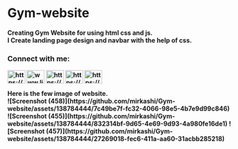 # Gym-website
<b>Creating Gym Website for using html css and js.</br>
<b>I Create landing page design and navbar with the help of css.</br>
<h3 align="left">Connect with me:</h3>
<p align="left">
<a href="https://twitter.com/https://twitter.com/mircoder10" target="blank">
  <img align="center" src="https://raw.githubusercontent.com/rahuldkjain/github-profile-readme-generator/master/src/images/icons/Social/twitter.svg" alt="https://twitter.com/mircoder10" height="30" width="40" /></a>
<a href="https://linkedin.com/in/www.linkedin.com/in/mir-kashif-28987428b" target="blank"><img align="center" src="https://raw.githubusercontent.com/rahuldkjain/github-profile-readme-generator/master/src/images/icons/Social/linked-in-alt.svg" alt="www.linkedin.com/in/mir-kashif-28987428b" height="30" width="40" /></a>
<a href="https://fb.com/https://web.facebook.com/boost.your.biz.fr" target="blank"><img align="center" src="https://raw.githubusercontent.com/rahuldkjain/github-profile-readme-generator/master/src/images/icons/Social/facebook.svg" alt="https://web.facebook.com/boost.your.biz.fr" height="30" width="40" /></a>
<a href="https://instagram.com/https://www.instagram.com/mirwebdev/" target="blank"><img align="center" src="https://raw.githubusercontent.com/rahuldkjain/github-profile-readme-generator/master/src/images/icons/Social/instagram.svg" alt="https://www.instagram.com/mirwebdev/" height="30" width="40" /></a>
<a href="https://www.youtube.com/c/https://youtube.com/@mircoder?si=gyi9reimaxdvbs12" target="blank"><img align="center" src="https://raw.githubusercontent.com/rahuldkjain/github-profile-readme-generator/master/src/images/icons/Social/youtube.svg" alt="https://youtube.com/@mircoder?si=gyi9reimaxdvbs12" height="30" width="40" /></a>
</p>
<b>Here is the few image of website.</br>
![Screenshot (458)](https://github.com/mirkashi/Gym-website/assets/138784444/7c49be7f-fc32-4066-98e5-4b7e9d99c846)
![Screenshot (455)](https://github.com/mirkashi/Gym-website/assets/138784444/832314bf-9d65-4e69-9d93-4a980fe16de1)
![Screenshot (457)](https://github.com/mirkashi/Gym-website/assets/138784444/27269018-fec6-411a-aa60-31acbb285218)
